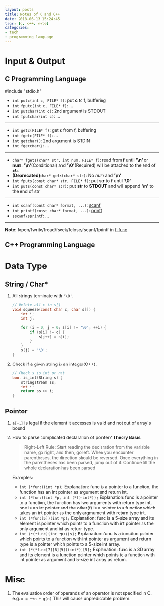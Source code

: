 ```yaml
---
layout: posts
title: Notes of C and C++
date: 2018-06-13 15:24:45
tags: [c, c++, note]
categories:
- tech
- programming language
---
```


# Input & Output

## C Programming Language

#include "stdio.h"
- `int putc(int c, FILE* f)`: put **c** to f, buffering
- `int fputc(int c, FILE* f)`: ...
- `int putchar(int c)`: 2nd argument is STDOUT
- `int fputchar(int c)`: ...
<!-- more -->
---
- `int getc(FILE* f)`: get **c** from f, buffering
- `int fgetc(FILE* f)`: ...
- `int getchar()`: 2nd argument is STDIN
- `int fgetchar()`: ...
---
- `char* fgets(char* str, int num, FILE* f)`: read from **f** until **'\n'** or **num**. **'\n'**(Conditional) and **'\0'**(Required) will be attached to the end of **str**.
- **(Deprecated)**`char* gets(char* str)`: No *num* and **'\n'**
- `int fputs(const char* str, FILE* f)`: put **str** to **f** until **'\0'**
- `int puts(const char* str)`: put **str** to **STDOUT** and will append **'\n'** to the end of str
---
- `int scanf(const char* format, ...)`: [scanf](http://www.cplusplus.com/reference/cstdio/scanf/)
- `int printf(const char* format, ...)`: [printf](http://www.cplusplus.com/reference/cstdio/printf/)
- `sscanf\sprintf`: ...
---
**Note**: fopen/fwrite/fread/fseek/fclose/fscanf/fprintf in [f-func](http://www.cplusplus.com/)

## C++ Programming Language


# Data Type

## String / Char*

1. All strings terminate with `'\0'`.

    ``` c
    // Delete all c in s[]
    void squeeze(const char c, char s[]) {
        int i;
        int j;

        for (i = 0, j = 0; s[i] != '\0'; ++i) {
            if (s[i] != c) {
                s[j++] = s[i];
            }
        }
        s[j] = '\0';
    }
    ```

2. Check if a given string is an integer(C++).

    ```c++
    // Check s is int or not
    bool is_int(String s) {
        stringstream ss;
        int i;
        return ss >> i;
    }
    ```

## Pointer

1. `a[-1]` is legal if the element it accesses is valid and not out of array's bound

2. How to parse complicated declaration of pointer?
   **Theory Basis**
   > Right-Left Rule: Start reading the declaration from the variable name, go right, and then, go left. When you encounter parentheses, the direction should be reversed. Once everything in the parentheses has been parsed, jump out of it. Continue till the whole declaration has been parsed

   Examples:
   - `int (*func)(int *p);`
   Explanation: func is a pointer to a function, the function has an int pointer as argument and return int.
   - `int (*func)(int *p, int (*f)(int*));`
   Explanation: func is a pointer to a function, the function has two arguments with return type int. one is an int pointer and the other(f) is a pointer to a function which takes an int pointer as the only argmument with return type int.
   - `int (*func[5])(int *p);`
   Explanation: func is a 5-size array and its element is pointer which points to a function with int pointer as the only argument and int as return type.
   - `int (*(*func)(int *p))[5];`
   Explanation: func is a function pointer which points to a function with int pointer as argument and return type is a pointer which points to a 5-size int array.
   - `int (*(*func[7][8][9])(int*))[5];`
   Explanation: func is a 3D array and its element is a function pointer which points to a function with int pointer as argument and 5-size int array as return.


# Misc

1. The evaluation order of operands of an operator is not specified in C. e.g. `x = ++n + g(n)`
This will cause unpredictable problem.
